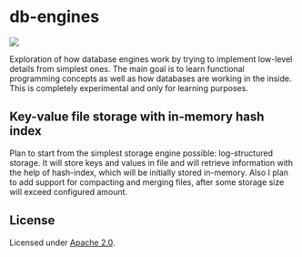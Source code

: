 # db-engines

![](https://github.com/t-izbassar/db-engines/workflows/Scala%20CI/badge.svg)

Exploration of how database engines work by trying to implement low-level details from simplest ones.
The main goal is to learn functional programming concepts as well as how databases are working in
the inside. This is completely experimental and only for learning purposes.

## Key-value file storage with in-memory hash index

Plan to start from the simplest storage engine possible: log-structured storage.
It will store keys and values in file and will retrieve information with the
help of hash-index, which will be initially stored in-memory. Also I plan to
add support for compacting and merging files, after some storage size will exceed
configured amount.

## License

Licensed under [Apache 2.0](LICENSE).
